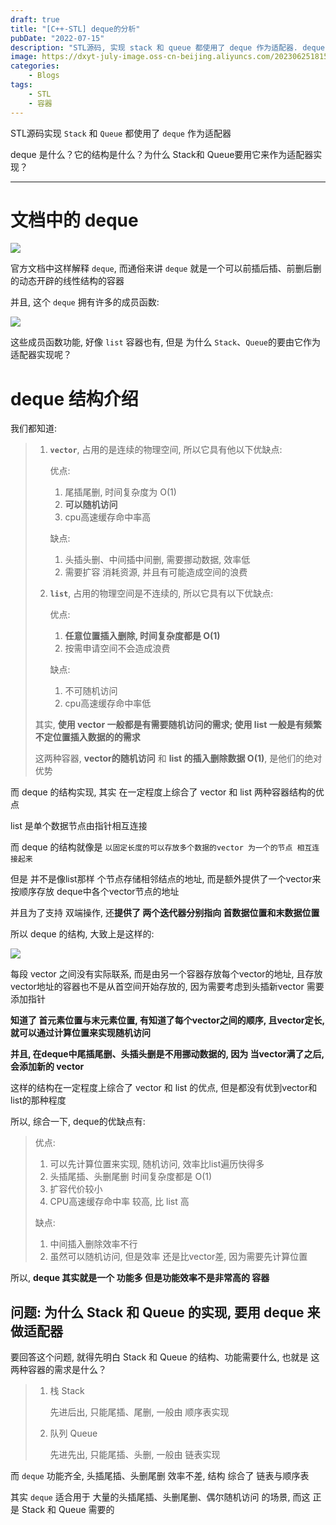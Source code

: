 ```yaml
---
draft: true
title: "[C++-STL] deque的分析"
pubDate: "2022-07-15"
description: "STL源码, 实现 stack 和 queue 都使用了 deque 作为适配器. deque 是什么？它的结构是什么？为什么 Stack和 Queue要用它来作为适配器实现？"
image: https://dxyt-july-image.oss-cn-beijing.aliyuncs.com/202306251815703.webp
categories:
    - Blogs
tags:
    - STL
    - 容器
---
```


STL源码实现 `Stack` 和 `Queue` 都使用了 `deque` 作为适配器

deque 是什么？它的结构是什么？为什么 Stack和 Queue要用它来作为适配器实现？

---

# 文档中的 deque

![  ](https://humid1ch.oss-cn-shanghai.aliyuncs.com/20250722153802779.webp)

官方文档中这样解释 `deque`, 而通俗来讲 `deque` 就是一个可以前插后插、前删后删的动态开辟的线性结构的容器

并且, 这个 `deque` 拥有许多的成员函数:

![ ](https://humid1ch.oss-cn-shanghai.aliyuncs.com/20250722153804445.webp)

这些成员函数功能, 好像 `list` 容器也有, 但是 为什么 `Stack`、`Queue`的要由它作为适配器实现呢？

# deque 结构介绍

我们都知道: 

> 1. **`vector`**, 占用的是连续的物理空间, 所以它具有他以下优缺点: 
>
>     优点: 
>
>     1. 尾插尾删, 时间复杂度为 O(1)
>     2. **可以随机访问**
>     3. cpu高速缓存命中率高
>
>     缺点: 
>
>     1. 头插头删、中间插中间删, 需要挪动数据, 效率低
>     2. 需要扩容 消耗资源, 并且有可能造成空间的浪费
>
> 2. **`list`**, 占用的物理空间是不连续的, 所以它具有以下优缺点: 
>
>     优点: 
>
>     1. **任意位置插入删除, 时间复杂度都是 O(1)**
>     2. 按需申请空间不会造成浪费
>
>     缺点: 
>
>     1. 不可随机访问
>     2. cpu高速缓存命中率低
>
> 其实, **使用 vector 一般都是有需要随机访问的需求; 使用 list 一般是有频繁不定位置插入数据的的需求**
>
> 这两种容器, **vector的随机访问** 和 **list 的插入删除数据 O(1)**, 是他们的绝对优势

而 deque 的结构实现, 其实 在一定程度上综合了 vector 和 list 两种容器结构的优点 

list 是单个数据节点由指针相互连接

而 deque 的结构就像是 `以固定长度的可以存放多个数据的vector 为一个的节点 相互连接起来`

但是 并不是像list那样 个节点存储相邻结点的地址, 而是额外提供了一个vector来按顺序存放 deque中各个vector节点的地址

并且为了支持 双端操作, 还**提供了 两个迭代器分别指向 首数据位置和末数据位置**

所以 deque 的结构, 大致上是这样的: 

![ ](https://humid1ch.oss-cn-shanghai.aliyuncs.com/20250722153807424.webp)

每段 vector 之间没有实际联系, 而是由另一个容器存放每个vector的地址, 且存放vector地址的容器也不是从首空间开始存放的, 因为需要考虑到头插新vector 需要添加指针

 **知道了 首元素位置与末元素位置, 有知道了每个vector之间的顺序, 且vector定长, 就可以通过计算位置来实现随机访问**

**并且, 在deque中尾插尾删、头插头删是不用挪动数据的, 因为 当vector满了之后, 会添加新的 vector**

这样的结构在一定程度上综合了 vector 和 list 的优点, 但是都没有优到vector和list的那种程度

所以, 综合一下, deque的优缺点有: 

> 优点: 
>
> 1. 可以先计算位置来实现, 随机访问, 效率比list遍历快得多
> 2. 头插尾插、头删尾删 时间复杂度都是 O(1)
> 3. 扩容代价较小
> 4. CPU高速缓存命中率 较高, 比 list 高
>
> 缺点: 
>
> 1. 中间插入删除效率不行
> 2. 虽然可以随机访问, 但是效率 还是比vector差, 因为需要先计算位置

所以, **deque 其实就是一个 功能多 但是功能效率不是非常高的 容器**

## 问题:  为什么 Stack 和 Queue 的实现, 要用 deque 来做适配器

要回答这个问题, 就得先明白 Stack 和 Queue 的结构、功能需要什么, 也就是 这两种容器的需求是什么？

> 1. 栈 Stack
>
>     先进后出, 只能尾插、尾删, 一般由 顺序表实现
>
> 2. 队列 Queue
>
>     先进先出, 只能尾插、头删, 一般由 链表实现

而 `deque` 功能齐全, 头插尾插、头删尾删 效率不差, 结构 综合了 链表与顺序表

其实 `deque` 适合用于 大量的头插尾插、头删尾删、偶尔随机访问 的场景, 而这 正是 Stack 和 Queue 需要的

